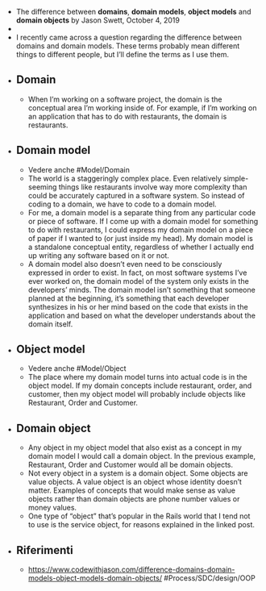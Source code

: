 - The difference between **domains**, **domain models**, **object models** and **domain objects** by Jason Swett, October 4, 2019
-
- I recently came across a question regarding the difference between domains and domain models. These terms probably mean different things to different people, but I’ll define the terms as I use them.
- ## Domain
	- When I’m working on a software project, the domain is the conceptual area I’m working inside of. For example, if I’m working on an application that has to do with restaurants, the domain is restaurants.
- ## Domain model
	- Vedere anche #Model/Domain
	- The world is a staggeringly complex place. Even relatively simple-seeming things like restaurants involve way more complexity than could be accurately captured in a software system. So instead of coding to a domain, we have to code to a domain model.
	- For me, a domain model is a separate thing from any particular code or piece of software. If I come up with a domain model for something to do with restaurants, I could express my domain model on a piece of paper if I wanted to (or just inside my head). My domain model is a standalone conceptual entity, regardless of whether I actually end up writing any software based on it or not.
	- A domain model also doesn’t even need to be consciously expressed in order to exist. In fact, on most software systems I’ve ever worked on, the domain model of the system only exists in the developers’ minds. The domain model isn’t something that someone planned at the beginning, it’s something that each developer synthesizes in his or her mind based on the code that exists in the application and based on what the developer understands about the domain itself.
- ## Object model
	- Vedere anche #Model/Object
	- The place where my domain model turns into actual code is in the object model. If my domain concepts include restaurant, order, and customer, then my object model will probably include objects like Restaurant, Order and Customer.
- ## Domain object
	- Any object in my object model that also exist as a concept in my domain model I would call a domain object. In the previous example, Restaurant, Order and Customer would all be domain objects.
	- Not every object in a system is a domain object. Some objects are value objects. A value object is an object whose identity doesn’t matter. Examples of concepts that would make sense as value objects rather than domain objects are phone number values or money values.
	- One type of “object” that’s popular in the Rails world that I tend not to use is the service object, for reasons explained in the linked post.
- ## Riferimenti
	- https://www.codewithjason.com/difference-domains-domain-models-object-models-domain-objects/  #Process/SDC/design/OOP